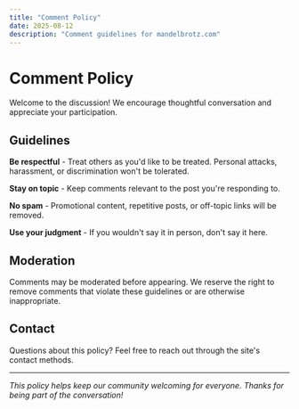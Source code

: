 ```yaml
---
title: "Comment Policy"
date: 2025-08-12
description: "Comment guidelines for mandelbrotz.com"
---
```


# Comment Policy

Welcome to the discussion! We encourage thoughtful conversation and appreciate your participation.

## Guidelines

**Be respectful** - Treat others as you'd like to be treated. Personal attacks, harassment, or discrimination won't be tolerated.

**Stay on topic** - Keep comments relevant to the post you're responding to.

**No spam** - Promotional content, repetitive posts, or off-topic links will be removed.

**Use your judgment** - If you wouldn't say it in person, don't say it here.

## Moderation

Comments may be moderated before appearing. We reserve the right to remove comments that violate these guidelines or are otherwise inappropriate.

## Contact

Questions about this policy? Feel free to reach out through the site's contact methods.

---

*This policy helps keep our community welcoming for everyone. Thanks for being part of the conversation!*